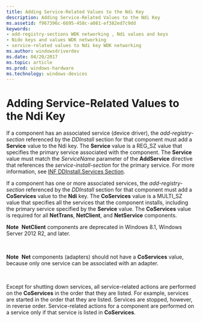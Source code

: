 ```yaml
---
title: Adding Service-Related Values to the Ndi Key
description: Adding Service-Related Values to the Ndi Key
ms.assetid: f967396c-6695-458c-a081-ef382ed7c9dd
keywords:
- add-registry-sections WDK networking , Ndi values and keys
- Nido keys and values WDK networking
- service-related values to Ndi key WDK networking
ms.author: windowsdriverdev
ms.date: 04/20/2017
ms.topic: article
ms.prod: windows-hardware
ms.technology: windows-devices
---
```


# Adding Service-Related Values to the Ndi Key





If a component has an associated service (device driver), the *add-registry-section* referenced by the *DDInstall* section for that component must add a **Service** value to the Ndi key. The **Service** value is a REG\_SZ value that specifies the primary service associated with the component. The **Service** value must match the *ServiceName* parameter of the **AddService** directive that references the *service-install-section* for the primary service. For more information, see [INF DDInstall.Services Section](ddinstall-services-section-in-a-network-inf-file.md).

If a component has one or more associated services, the *add-registry-section* referenced by the *DDInstall* section for that component must add a **CoServices** value to the **Ndi** key. The **CoServices** value is a MULTI\_SZ value that specifies all the services that the component installs, including the primary service specified by the **Service** value. The **CoServices** value is required for all **NetTrans**, **NetClient**, and **NetService** components.

**Note**  **NetClient** components are deprecated in Windows 8.1, Windows Server 2012 R2, and later.

 

**Note**  **Net** components (adapters) should not have a **CoServices** value, because only one service can be associated with an adapter.

 

Except for shutting down services, all service-related actions are performed on the **CoServices** in the order that they are listed. For example, services are started in the order that they are listed. Services are stopped, however, in reverse order. Service-related actions for a component are performed on a service only if that service is listed in **CoServices**.

 

 






